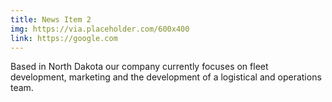 ```yaml
---
title: News Item 2
img: https://via.placeholder.com/600x400
link: https://google.com
---
```

Based in North Dakota our company currently focuses on fleet development, marketing and the development of a logistical and operations team.